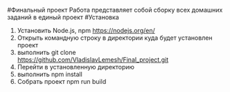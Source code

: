#Финальный проект
Работа представляет собой сборку всех домашних заданий в единый проект
#Установка
1. Установить Node.js, npm https://nodejs.org/en/
2. Открыть командную строку в директории куда будет установлен проект
3. выполнить git clone https://github.com/VladislavLemesh/Final_project.git
4. Перейти в установленную директорию
5. выполнить npm install
6. Собрать проект npm run build
